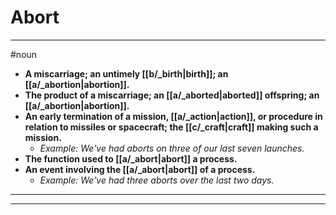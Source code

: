# Abort
---
#noun
- **A miscarriage; an untimely [[b/_birth|birth]]; an [[a/_abortion|abortion]].**
- **The product of a miscarriage; an [[a/_aborted|aborted]] offspring; an [[a/_abortion|abortion]].**
- **An early termination of a mission, [[a/_action|action]], or procedure in relation to missiles or spacecraft; the [[c/_craft|craft]] making such a mission.**
	- _Example: We've had aborts on three of our last seven launches._
- **The function used to [[a/_abort|abort]] a process.**
- **An event involving the [[a/_abort|abort]] of a process.**
	- _Example: We've had three aborts over the last two days._
---
---
